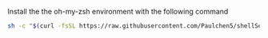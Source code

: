 
Install the the oh-my-zsh environment with the following command

```bash
sh -c "$(curl -fsSL https://raw.githubusercontent.com/Paulchen5/shellSetup/main/setup.sh)"
```
